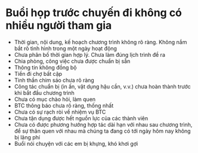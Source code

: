 # Buổi họp trước chuyến đi không có nhiều người tham gia
- Thời gian, nội dung, kế hoạch chương trình không rõ ràng. Không nắm bắt rõ tình hình trong một ngày hoạt động
- Chưa phân bố thời gian hợp lý. Chưa làm đúng lịch trình đề ra
- Chia phòng, công việc chưa được chuẩn bị sẵn
- Thông tin không đồng bộ
- Tiền đi chợ bất cập
- Tinh thần chim sáo chưa rõ ràng
- Công tác chuẩn bị (in ấn, vật dụng hậu cần, v.v.) chưa hoàn thành trước khi bắt đầu chương trình
- Chưa có mục chào hỏi, làm quen
- BTC thông báo chưa rõ ràng, thống nhất
- Chưa có sự rạch ròi về nhiệm vụ BTC
- Chưa tận dụng được hết nguồn lực của các thành viên  
- Chưa có được phương hướng hợp tác dài hạn với nhau sau chương trình, để sự thân quen với nhau mà chúng ta đang có tới ngày hôm nay không bị lãng phí
- Buổi nói chuyện với các em bị khựng, khó khơi gợi 